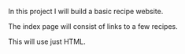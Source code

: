 In this project I will build a basic recipe website.

The index page will consist of links to a few recipes.

This will use just HTML.
